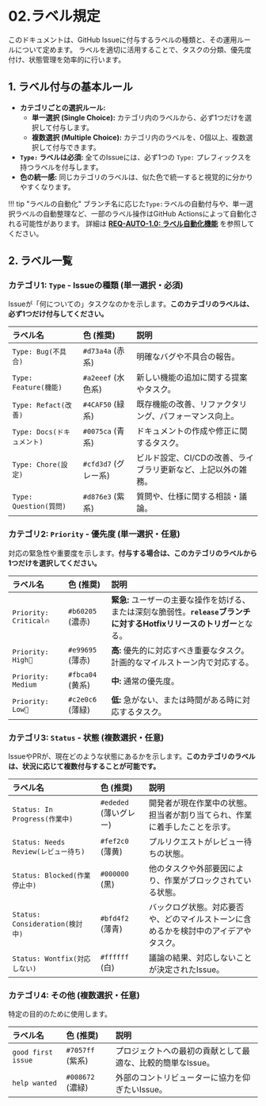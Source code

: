 # 02.ラベル規定

このドキュメントは、GitHub Issueに付与するラベルの種類と、その運用ルールについて定めます。
ラベルを適切に活用することで、タスクの分類、優先度付け、状態管理を効率的に行います。

## 1. ラベル付与の基本ルール

- **カテゴリごとの選択ルール:**
  - **単一選択 (Single Choice):** カテゴリ内のラベルから、必ず1つだけを選択して付与します。
  - **複数選択 (Multiple Choice):** カテゴリ内のラベルを、0個以上、複数選択して付与できます。
- **`Type:` ラベルは必須:** 全てのIssueには、必ず1つの `Type:` プレフィックスを持つラベルを付与します。
- **色の統一感:** 同じカテゴリのラベルは、似た色で統一すると視覚的に分かりやすくなります。

!!! tip "ラベルの自動化"
ブランチ名に応じた`Type:`ラベルの自動付与や、単一選択ラベルの自動整理など、一部のラベル操作はGitHub Actionsによって自動化される可能性があります。
詳細は **[REQ-AUTO-1.0: ラベル自動化機能](../../../01_要求仕様/01_機能要件/02_ラベル自動化機能.md)** を参照してください。

## 2. ラベル一覧

### カテゴリ1: `Type` - Issueの種類 (単一選択・必須)

Issueが「何についての」タスクなのかを示します。**このカテゴリのラベルは、必ず1つだけ付与してください。**

| ラベル名                   | 色 (推奨)            | 説明                                                          |
| :------------------------- | :------------------- | :------------------------------------------------------------ |
| `Type: Bug(不具合)`        | `#d73a4a` (赤系)     | 明確なバグや不具合の報告。                                    |
| `Type: Feature(機能)`      | `#a2eeef` (水色系)   | 新しい機能の追加に関する提案やタスク。                        |
| `Type: Refact(改善)`       | `#4CAF50` (緑系)     | 既存機能の改善、リファクタリング、パフォーマンス向上。        |
| `Type: Docs(ドキュメント)` | `#0075ca` (青系)     | ドキュメントの作成や修正に関するタスク。                      |
| `Type: Chore(設定)`        | `#cfd3d7` (グレー系) | ビルド設定、CI/CDの改善、ライブラリ更新など、上記以外の雑務。 |
| `Type: Question(質問)`     | `#d876e3` (紫系)     | 質問や、仕様に関する相談・議論。                              |

### カテゴリ2: `Priority` - 優先度 (単一選択・任意)

対応の緊急性や重要度を示します。**付与する場合は、このカテゴリのラベルから1つだけを選択してください。**

| ラベル名               | 色 (推奨)        | 説明                                                                                                                      |
| :--------------------- | :--------------- | :------------------------------------------------------------------------------------------------------------------------ |
| `Priority: Critical🔥` | `#b60205` (濃赤) | **緊急:** ユーザーの主要な操作を妨げる、または深刻な脆弱性。**`release`ブランチに対するHotfixリリースのトリガー**となる。 |
| `Priority: High🔼`     | `#e99695` (薄赤) | **高:** 優先的に対応すべき重要なタスク。計画的なマイルストーン内で対応する。                                              |
| `Priority: Medium`     | `#fbca04` (黄系) | **中:** 通常の優先度。                                                                                                    |
| `Priority: Low🔽`      | `#c2e0c6` (薄緑) | **低:** 急がない、または時間がある時に対応するタスク。                                                                    |

### カテゴリ3: `Status` - 状態 (複数選択・任意)

IssueやPRが、現在どのような状態にあるかを示します。**このカテゴリのラベルは、状況に応じて複数付与することが可能です。**

| ラベル名                             | 色 (推奨)              | 説明                                                                                 |
| :----------------------------------- | :--------------------- | :----------------------------------------------------------------------------------- |
| `Status: In Progress(作業中)`        | `#ededed` (薄いグレー) | 開発者が現在作業中の状態。担当者が割り当てられ、作業に着手したことを示す。           |
| `Status: Needs Review(レビュー待ち)` | `#fef2c0` (薄黄)       | プルリクエストがレビュー待ちの状態。                                                 |
| `Status: Blocked(作業停止中)`        | `#000000` (黒)         | 他のタスクや外部要因により、作業がブロックされている状態。                           |
| `Status: Consideration(検討中)`      | `#bfd4f2` (薄青)       | バックログ状態。対応要否や、どのマイルストーンに含めるかを検討中のアイデアやタスク。 |
| `Status: Wontfix(対応しない)`        | `#ffffff` (白)         | 議論の結果、対応しないことが決定されたIssue。                                        |

### カテゴリ4: その他 (複数選択・任意)

特定の目的のために使用します。

| ラベル名           | 色 (推奨)        | 説明                                                        |
| :----------------- | :--------------- | :---------------------------------------------------------- |
| `good first issue` | `#7057ff` (紫系) | プロジェクトへの最初の貢献として最適な、比較的簡単なIssue。 |
| `help wanted`      | `#008672` (濃緑) | 外部のコントリビューターに協力を仰ぎたいIssue。             |

